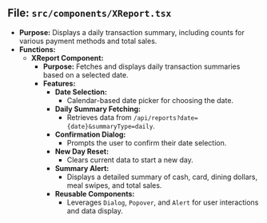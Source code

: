 ## File: `src/components/XReport.tsx`
- **Purpose:** Displays a daily transaction summary, including counts for various payment methods and total sales.
- **Functions:**
  - **XReport Component:**
    - **Purpose:** Fetches and displays daily transaction summaries based on a selected date.
    - **Features:**
      - **Date Selection:**
        - Calendar-based date picker for choosing the date.
      - **Daily Summary Fetching:**
        - Retrieves data from `/api/reports?date={date}&summaryType=daily`.
      - **Confirmation Dialog:**
        - Prompts the user to confirm their date selection.
      - **New Day Reset:**
        - Clears current data to start a new day.
      - **Summary Alert:**
        - Displays a detailed summary of cash, card, dining dollars, meal swipes, and total sales.
      - **Reusable Components:**
        - Leverages `Dialog`, `Popover`, and `Alert` for user interactions and data display.